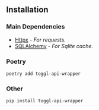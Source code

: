 ## Installation

### Main Dependencies
- [Httpx](https://www.python-httpx.org) - *For requests.*
- [SQLAlchemy](https://www.sqlalchemy.org) - *For Sqlite cache.*

### Poetry
```
poetry add toggl-api-wrapper
```

### Other
```
pip install toggl-api-wrapper
```


